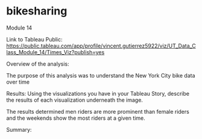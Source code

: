# bikesharing
Module 14

Link to Tableau Public: https://public.tableau.com/app/profile/vincent.gutierrez5922/viz/UT_Data_Class_Module_14/Times_Viz?publish=yes

Overview of the analysis:

The purpose of this analysis was to understand the New York City bike data over time

Results: Using the visualizations you have in your Tableau Story, describe the results of each visualization underneath the image.

The results determined men riders are more prominent than female riders and the weekends show the most riders at a given time.

Summary:
